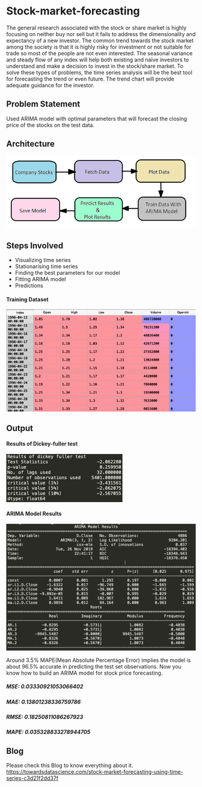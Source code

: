 # Stock-market-forecasting

The general research associated with the stock or share market is highly focusing on neither buy nor sell but it fails to address the dimensionality and expectancy of a new investor. The common trend towards the stock market among the society is that it is highly risky for investment or not suitable for trade so most of the people are not even interested. The seasonal variance and steady flow of any index will help both existing and naïve investors to understand and make a decision to invest in the stock/share market.
To solve these types of problems, the time series analysis will be the best tool for forecasting the trend or even future. The trend chart will provide adequate guidance for the investor.

## Problem Statement

Used ARIMA model with optimal parameters that will forecast the closing price of the stocks on the test data.

## Architecture

<img src= "Images/Architecture.png">

## Steps Involved

* Visualizing time series
* Stationarising time series
* Finding the best parameters for our model
* Fitting ARIMA model 
* Predictions

#### Training Dataset

<img src= "Images/Train_dataset.png">

## Output 

#### Results of Dickey-fuller test

<img src= "Images/Dickey_Fuller_test.png">

#### ARIMA Model Results

<img src= "Images/Arima_result.png">

Around 3.5% MAPE(Mean Absolute Percentage Error) implies the model is about 96.5% accurate in predicting the test set observations. Now you know how to build an ARIMA model for stock price forecasting.

##### MSE: 0.03330921053066402

##### MAE: 0.13801238336759786

##### RMSE: 0.18250811086267923

##### MAPE: 0.035328833278944705



## Blog

Please check this Blog to know everything about it.
https://towardsdatascience.com/stock-market-forecasting-using-time-series-c3d21f2dd37f
